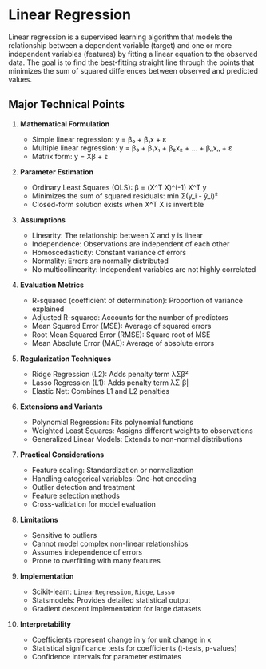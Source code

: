 # Linear Regression

Linear regression is a supervised learning algorithm that models the relationship between a dependent variable (target) and one or more independent variables (features) by fitting a linear equation to the observed data. The goal is to find the best-fitting straight line through the points that minimizes the sum of squared differences between observed and predicted values.

## Major Technical Points

1. **Mathematical Formulation**

   - Simple linear regression: y = β₀ + β₁x + ε
   - Multiple linear regression: y = β₀ + β₁x₁ + β₂x₂ + ... + βₙxₙ + ε
   - Matrix form: y = Xβ + ε
2. **Parameter Estimation**

   - Ordinary Least Squares (OLS): β = (X^T X)^(-1) X^T y
   - Minimizes the sum of squared residuals: min Σ(y_i - ŷ_i)²
   - Closed-form solution exists when X^T X is invertible
3. **Assumptions**

   - Linearity: The relationship between X and y is linear
   - Independence: Observations are independent of each other
   - Homoscedasticity: Constant variance of errors
   - Normality: Errors are normally distributed
   - No multicollinearity: Independent variables are not highly correlated
4. **Evaluation Metrics**

   - R-squared (coefficient of determination): Proportion of variance explained
   - Adjusted R-squared: Accounts for the number of predictors
   - Mean Squared Error (MSE): Average of squared errors
   - Root Mean Squared Error (RMSE): Square root of MSE
   - Mean Absolute Error (MAE): Average of absolute errors
5. **Regularization Techniques**

   - Ridge Regression (L2): Adds penalty term λΣβ²
   - Lasso Regression (L1): Adds penalty term λΣ|β|
   - Elastic Net: Combines L1 and L2 penalties
6. **Extensions and Variants**

   - Polynomial Regression: Fits polynomial functions
   - Weighted Least Squares: Assigns different weights to observations
   - Generalized Linear Models: Extends to non-normal distributions
7. **Practical Considerations**

   - Feature scaling: Standardization or normalization
   - Handling categorical variables: One-hot encoding
   - Outlier detection and treatment
   - Feature selection methods
   - Cross-validation for model evaluation
8. **Limitations**

   - Sensitive to outliers
   - Cannot model complex non-linear relationships
   - Assumes independence of errors
   - Prone to overfitting with many features
9. **Implementation**

   - Scikit-learn: `LinearRegression`, `Ridge`, `Lasso`
   - Statsmodels: Provides detailed statistical output
   - Gradient descent implementation for large datasets
10. **Interpretability**

    - Coefficients represent change in y for unit change in x
    - Statistical significance tests for coefficients (t-tests, p-values)
    - Confidence intervals for parameter estimates
